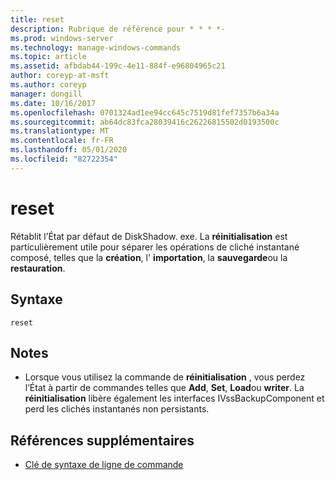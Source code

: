 ```yaml
---
title: reset
description: Rubrique de référence pour * * * *-
ms.prod: windows-server
ms.technology: manage-windows-commands
ms.topic: article
ms.assetid: afbdab44-199c-4e11-884f-e96804965c21
author: coreyp-at-msft
ms.author: coreyp
manager: dongill
ms.date: 10/16/2017
ms.openlocfilehash: 0701324ad1ee94cc645c7519d81fef7357b6a34a
ms.sourcegitcommit: ab64dc83fca28039416c26226815502d0193500c
ms.translationtype: MT
ms.contentlocale: fr-FR
ms.lasthandoff: 05/01/2020
ms.locfileid: "82722354"
---
```

# <a name="reset"></a>reset



Rétablit l’État par défaut de DiskShadow. exe. La **réinitialisation** est particulièrement utile pour séparer les opérations de cliché instantané composé, telles que la **création**, l' **importation**, la **sauvegarde**ou la **restauration**.

## <a name="syntax"></a>Syntaxe

```
reset
```

## <a name="remarks"></a>Notes

-   Lorsque vous utilisez la commande de **réinitialisation** , vous perdez l’État à partir de commandes telles que **Add**, **Set**, **Load**ou **writer**. La **réinitialisation** libère également les interfaces IVssBackupComponent et perd les clichés instantanés non persistants.

## <a name="additional-references"></a>Références supplémentaires

- [Clé de syntaxe de ligne de commande](command-line-syntax-key.md)